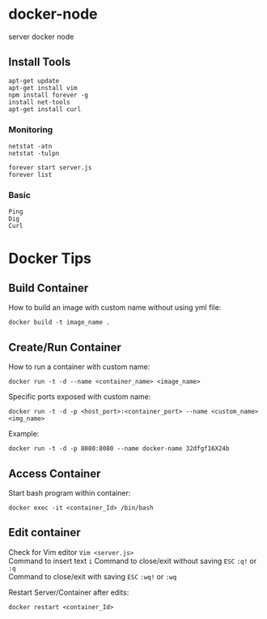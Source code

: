 # docker-node
server docker node


  ## Install Tools
  ```
  apt-get update
  apt-get install vim
  npm install forever -g
  install net-tools
  apt-get install curl
  ```

  ### Monitoring 
  ```
  netstat -atn
  netstat -tulpn 
  ```
  ```
  forever start server.js
  forever list
  ```
  
  ### Basic 
  ```
  Ping 
  Dig 
  Curl 
  ```

# Docker Tips
  ## Build Container
  How to build an image with custom name without using yml file:  
  ```
  docker build -t image_name .
  ```
  ## Create/Run Container
  How to run a container with custom name:
  ```
  docker run -t -d --name <container_name> <image_name>
  ```
  Specific ports exposed with custom name:   
  ```
  docker run -t -d -p <host_port>:<container_port> --name <custom_name> <img_name> 
  ```
  Example:  
  ```
  docker run -t -d -p 8080:8080 --name docker-name 32dfgf16X24b
   ```
  ## Access Container 
  
  Start bash program within container:   
  ```
  docker exec -it <container_Id> /bin/bash
  ```
  ## Edit container  
  Check for Vim editor ```Vim <server.js>```  
  Command to insert text ```i```
  Command to close/exit without saving ```ESC``` ```:q!``` or ```:q```  
  Command to close/exit with saving ```ESC``` ```:wq!``` or  ```:wq```
  
  Restart Server/Container after edits:
  ```
  docker restart <container_Id>
  ```
  

